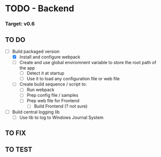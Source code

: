 # TODO - Backend

### Target: v0.6

## TO DO
- [ ] Build packaged version
  - [x] Install and configure webpack
  - [ ] Create and use global enviromnent variable to store the root path of the app
    - [ ] Detect it at startup
    - [ ] Use it to load any configuration file or web file
  - [ ] Create build sequence / script to:
    - [ ] Run webpack
    - [ ] Prep config file / samples
    - [ ] Prep web file for Frontend
      - [ ] Build Frontend (? not sure)
- [ ] Build central logging lib
  - [ ] Use lib to log to Windows Journal System

## TO FIX

## TO TEST
